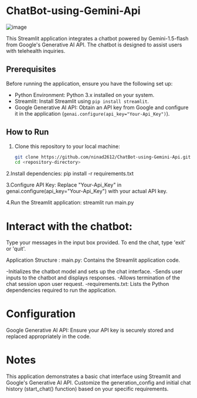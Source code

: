# ChatBot-using-Gemini-Api

![image](https://github.com/ninad2612/ChatBot-using-Gemini-Api/assets/167805209/84d0f68e-e9b3-46fb-9b9d-db80a103be69)


This Streamlit application integrates a chatbot powered by Gemini-1.5-flash from Google's Generative AI API. The chatbot is designed to assist users with telehealth inquiries.

Prerequisites
-------------

Before running the application, ensure you have the following set up:
- Python Environment: Python 3.x installed on your system.
- Streamlit: Install Streamlit using `pip install streamlit`.
- Google Generative AI API: Obtain an API key from Google and configure it in the application (`genai.configure(api_key="Your-Api_Key")`).

How to Run
----------

1. Clone this repository to your local machine:
   ```bash
   git clone https://github.com/ninad2612/ChatBot-using-Gemini-Api.git
   cd <repository-directory>
   
2.Install dependencies:
  pip install -r requirements.txt

3.Configure API Key:
  Replace "Your-Api_Key" in genai.configure(api_key="Your-Api_Key") with your actual API key.

4.Run the Streamlit application:
  streamlit run main.py

# Interact with the chatbot:

Type your messages in the input box provided.
To end the chat, type 'exit' or 'quit'.

Application Structure :
main.py: Contains the Streamlit application code.

-Initializes the chatbot model and sets up the chat interface.
-Sends user inputs to the chatbot and displays responses.
-Allows termination of the chat session upon user request.
-requirements.txt: Lists the Python dependencies required to run the application.

# Configuration
Google Generative AI API:
Ensure your API key is securely stored and replaced appropriately in the code.

# Notes
This application demonstrates a basic chat interface using Streamlit and Google's Generative AI API.
Customize the generation_config and initial chat history (start_chat() function) based on your specific requirements.
